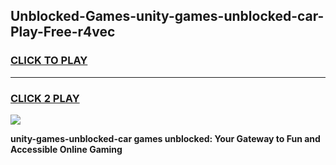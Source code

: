 
## Unblocked-Games-unity-games-unblocked-car-Play-Free-r4vec
<h3>
<a href="https://premium76.site?title=unity-games-unblocked-car&ref=15A">CLICK TO PLAY</a></h3>
<hr>

<h3>
<a href="https://premium76.site?title=unity-games-unblocked-car&ref=15A">CLICK 2 PLAY</a>
  
</h3>

<a href="https://premium76.site?title=unity-games-unblocked-car&ref=15A"><img src="https://clearcache.store/games.png"></a>


**unity-games-unblocked-car games unblocked: Your Gateway to Fun and Accessible Online Gaming**
